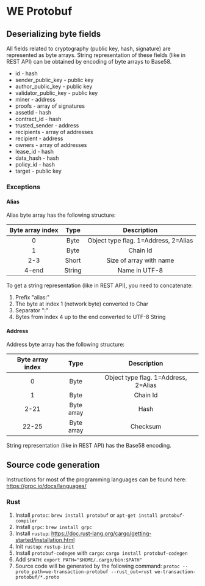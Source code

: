 # WE Protobuf

## Deserializing byte fields

All fields related to cryptography (public key, hash, signature) are represented as byte arrays.
String representation of these fields (like in REST API) can be obtained by encoding of byte arrays to Base58.

* id - hash
* sender_public_key - public key
* author_public_key - public key
* validator_public_key - public key
* miner - address
* proofs - array of signatures
* assetId - hash
* contract_id - hash
* trusted_sender - address
* recipients - array of addresses
* recipient - address
* owners - array of addresses
* lease_id - hash
* data_hash - hash
* policy_id - hash
* target - public key

### Exceptions

#### Alias
Alias byte array has the following structure:

| Byte array index |  Type  |              Description             |
|:----------------:|:------:|:------------------------------------:|
|         0        |  Byte  | Object type flag. 1=Address, 2=Alias |
|         1        |  Byte  |               Chain Id               |
|        2-3       |  Short |        Size of array with name       |
|       4-end      | String |             Name in UTF-8            |

To get a string representation (like in REST API), you need to concatenate:
1. Prefix "alias:"
2. The byte at index 1 (network byte) converted to Char
3. Separator ":"
4. Bytes from index 4 up to the end converted to UTF-8 String

#### Address
Address byte array has the following structure:

| Byte array index |    Type    |              Description             |
|:----------------:|:----------:|:------------------------------------:|
|         0        |    Byte    | Object type flag. 1=Address, 2=Alias |
|         1        |    Byte    |               Chain Id               |
|       2-21       | Byte array |                 Hash                 |
|       22-25      | Byte array |               Checksum               |

String representation (like in REST API) has the Base58 encoding.

## Source code generation

Instructions for most of the programming languages can be found here: https://grpc.io/docs/languages/

### Rust
1. Install `protoc`: `brew install protobuf` or `apt-get install protobuf-compiler`
2. Install `grpc`: `brew install grpc` 
3. Install `rustup`: https://doc.rust-lang.org/cargo/getting-started/installation.html
4. Init `rustup`: `rustup-init`
5. Install `protobuf-codegen` with `cargo`: `cargo install protobuf-codegen`
6. Add `$PATH`: `export PATH="$HOME/.cargo/bin:$PATH"`
7. Source code will be generated by the following command: `protoc --proto_path=we-transaction-protobuf --rust_out=rust we-transaction-protobuf/*.proto`